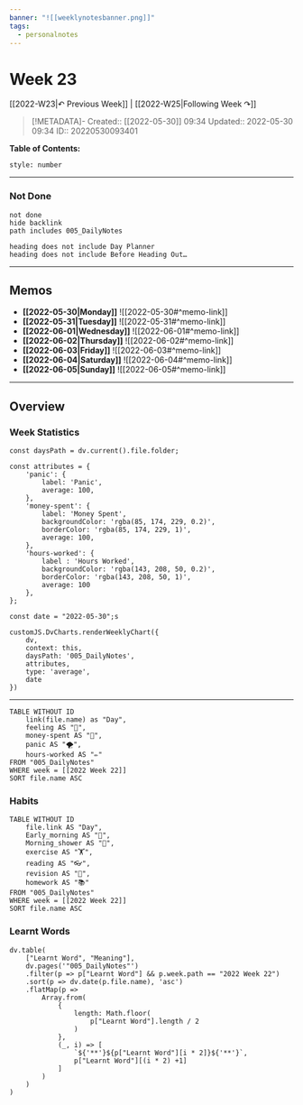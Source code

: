 ```yaml
---
banner: "![[weeklynotesbanner.png]]"
tags:
  - personalnotes
---
```

# Week 23

[[2022-W23|↶ Previous Week]] | [[2022-W25|Following Week ↷]]

> [!METADATA]-
> Created:: [[2022-05-30]] 09:34
> Updated:: 2022-05-30 09:34
> ID:: 20220530093401

**Table of Contents:**
```toc
style: number
```
___
### Not Done
```tasks
not done
hide backlink
path includes 005_DailyNotes

heading does not include Day Planner
heading does not include Before Heading Out…
```
---
## Memos
- **[[2022-05-30|Monday]]**
	![[2022-05-30#^memo-link]]
- **[[2022-05-31|Tuesday]]**
	![[2022-05-31#^memo-link]]
- **[[2022-06-01|Wednesday]]**
	![[2022-06-01#^memo-link]]
- **[[2022-06-02|Thursday]]**
	![[2022-06-02#^memo-link]]
- **[[2022-06-03|Friday]]**
	![[2022-06-03#^memo-link]]
- **[[2022-06-04|Saturday]]**
	![[2022-06-04#^memo-link]]
- **[[2022-06-05|Sunday]]**
	![[2022-06-05#^memo-link]]
---
## Overview
### Week Statistics
```dataviewjs
const daysPath = dv.current().file.folder;

const attributes = {
	'panic': {
		label: 'Panic',
		average: 100,
	},
	'money-spent': {
		label: 'Money Spent',
		backgroundColor: 'rgba(85, 174, 229, 0.2)',
		borderColor: 'rgba(85, 174, 229, 1)',
		average: 100,
	},
	'hours-worked': {
		label : 'Hours Worked',
		backgroundColor: 'rgba(143, 208, 50, 0.2)',
		borderColor: 'rgba(143, 208, 50, 1)',
		average: 100
	},
};

const date = "2022-05-30";s

customJS.DvCharts.renderWeeklyChart({
	dv,
	context: this,
	daysPath: '005_DailyNotes',
	attributes,
	type: 'average',
	date
})
```
---
```dataview
TABLE WITHOUT ID
	link(file.name) as "Day",
	feeling AS "💭",
	money-spent AS "💸",
	panic AS "🌪️",
	hours-worked AS "✏️"
FROM "005_DailyNotes"
WHERE week = [[2022 Week 22]]
SORT file.name ASC
```
### Habits
```dataview
TABLE WITHOUT ID
	file.link AS "Day",
	Early_morning AS "🌅",
	Morning_shower AS "🚿",
	exercise AS "🏋️",
	reading AS "👓",
	revision AS "🔁",
	homework AS "📚"
FROM "005_DailyNotes"
WHERE week = [[2022 Week 22]]
SORT file.name ASC
```
### Learnt Words
```dataviewjs
dv.table(
	["Learnt Word", "Meaning"],
	dv.pages('"005_DailyNotes"')
	.filter(p => p["Learnt Word"] && p.week.path == "2022 Week 22")
	.sort(p => dv.date(p.file.name), 'asc')
	.flatMap(p =>
		Array.from(
			{
				length: Math.floor(
					p["Learnt Word"].length / 2
				)
			},
			(_, i) => [
				`${'**'}${p["Learnt Word"][i * 2]}${'**'}`,
				p["Learnt Word"][(i * 2) +1]
			]
		)
	)
)
```



